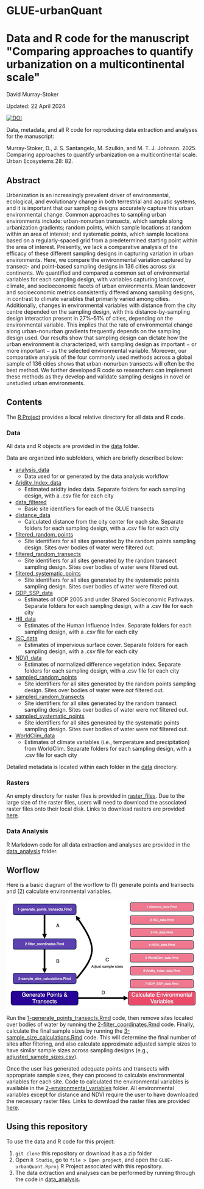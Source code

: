 # GLUE-urbanQuant

Data and R code for the manuscript "Comparing approaches to quantify urbanization on a multicontinental scale"
================
David Murray-Stoker

Updated: 22 April 2024

[![DOI](https://zenodo.org/badge/DOI/10.5281/zenodo.11038230.svg)](https://doi.org/10.5281/zenodo.11038230)

Data, metadata, and all R code for reproducing data extraction and analyses for the manuscript:

Murray-Stoker, D., J. S. Santangelo, M. Szulkin, and M. T. J. Johnson. 2025. Comparing approaches to quantify urbanization on a multicontinental scale. Urban Ecosystems 28: 82.



## Abstract

Urbanization is an increasingly prevalent driver of environmental, ecological, and evolutionary change in both terrestrial and aquatic systems, and it is important that our sampling designs accurately capture this urban environmental change. Common approaches to sampling urban environments include: urban-nonurban transects, which sample along urbanization gradients; random points, which sample locations at random within an area of interest; and systematic points, which sample locations based on a regularly-spaced grid from a predetermined starting point within the area of interest. Presently, we lack a comparative analysis of the efficacy of these different sampling designs in capturing variation in urban environments. Here, we compare the environmental variation captured by transect- and point-based sampling designs in 136 cities across six continents. We quantified and compared a common set of environmental variables for each sampling design, with variables capturing landcover, climate, and socioeconomic facets of urban environments. Mean landcover and socioeconomic metrics consistently differed among sampling designs, in contrast to climate variables that primarily varied among cities. Additionally, changes in environmental variables with distance from the city centre depended on the sampling design, with this distance-by-sampling design interaction present in 27%–51% of cities, depending on the environmental variable. This implies that the rate of environmental change along urban-nonurban gradients frequently depends on the sampling design used. Our results show that sampling design can dictate how the urban environment is characterized, with sampling design as important − or more important − as the selected environmental variable. Moreover, our comparative analysis of the four commonly used methods across a global sample of 136 cities shows that urban-nonurban transects will often be the best method. We further developed R code so researchers can implement these methods as they develop and validate sampling designs in novel or unstudied urban environments.



## Contents

The [R Project](https://github.com/dmurraystoker/GLUE-urbanQuant/blob/main/GLUE-urbanQuant.Rproj) provides a local relative directory for all data and R code.


### Data

All data and R objects are provided in the [data](https://github.com/dmurraystoker/GLUE-urbanQuant/tree/main/data) folder.

Data are organized into subfolders, which are briefly described below:

* [analysis_data](https://github.com/dmurraystoker/GLUE-urbanQuant/tree/main/data/analysis_data)
  - Data used for or generated by the data analysis workflow
* [Aridity_Index_data](https://github.com/dmurraystoker/GLUE-urbanQuant/tree/main/data/Aridity_Index_data)
  - Estimated aridity index data. Separate folders for each sampling design, with a .csv file for each city
* [data_filtered]()
  - Basic site identifiers for each of the GLUE transects
* [distance_data](https://github.com/dmurraystoker/GLUE-urbanQuant/tree/main/data/data_filtered)
  - Calculated distance from the city center for each site. Separate folders for each sampling design, with a .csv file for each city
* [filtered_random_points](https://github.com/dmurraystoker/GLUE-urbanQuant/tree/main/data/filtered_random_points)
  - Site identifiers for all sites generated by the random points sampling design. Sites over bodies of water were filtered out.
* [filtered_random_transects](https://github.com/dmurraystoker/GLUE-urbanQuant/tree/main/data/filtered_random_transects)
  - Site identifiers for all sites generated by the random transect sampling design. Sites over bodies of water were filtered out.
* [filtered_systematic_points](https://github.com/dmurraystoker/GLUE-urbanQuant/tree/main/data/filtered_systematic_points)
  - Site identifiers for all sites generated by the systematic points sampling design. Sites over bodies of water were filtered out.
* [GDP_SSP_data](https://github.com/dmurraystoker/GLUE-urbanQuant/tree/main/data/GDP_SSP_data)
  - Estimates of GDP 2005 and under Shared Socieconomic Pathways. Separate folders for each sampling design, with a .csv file for each city
* [HII_data](https://github.com/dmurraystoker/GLUE-urbanQuant/tree/main/data/HII_data)
  - Estimates of the Human Influence Index. Separate folders for each sampling design, with a .csv file for each city
* [ISC_data](https://github.com/dmurraystoker/GLUE-urbanQuant/tree/main/data/ISC_data)
  - Estimates of impervious surface cover. Separate folders for each sampling design, with a .csv file for each city
* [NDVI_data](https://github.com/dmurraystoker/GLUE-urbanQuant/tree/main/data/NDVI_data)
  - Estimates of normalized difference vegetation index. Separate folders for each sampling design, with a .csv file for each city
* [sampled_random_points](https://github.com/dmurraystoker/GLUE-urbanQuant/tree/main/data/sampled_random_points)
  - Site identifiers for all sites generated by the random points sampling design. Sites over bodies of water were *not* filtered out.
* [sampled_random_transects](https://github.com/dmurraystoker/GLUE-urbanQuant/tree/main/data/sampled_random_transects)
  - Site identifiers for all sites generated by the random transect sampling design. Sites over bodies of water were *not* filtered out.
* [sampled_systematic_points](https://github.com/dmurraystoker/GLUE-urbanQuant/tree/main/data/sampled_random_points)
  - Site identifiers for all sites generated by the systematic points sampling design. Sites over bodies of water were *not* filtered out.
* [WorldClim_data](https://github.com/dmurraystoker/GLUE-urbanQuant/tree/main/data/WorldClim_data)
  - Estimates of climate variables (i.e., temperature and precipitation) from WorldClim. Separate folders for each sampling design, with a .csv file for each city

Detailed metadata is located within each folder in the [data](https://github.com/dmurraystoker/GLUE-urbanQuant/tree/main/data) directory.


### Rasters

An empty directory for raster files is provided in [raster_files](https://github.com/dmurraystoker/GLUE-urbanQuant/tree/main/raster_files). Due to the large size of the raster files, users will need to download the associated raster files onto their local disk. Links to download rasters are provided [here](https://github.com/dmurraystoker/GLUE-urbanQuant/blob/main/raster_files/0_raster_file_links.md).


### Data Analysis

R Markdown code for all data extraction and analyses are provided in the [data_analysis](https://github.com/dmurraystoker/GLUE-urbanQuant/tree/main/data_analysis) folder.


## Worflow

Here is a basic diagram of the worflow to (1) generate points and transects and (2) calculate environmental variables.

![](https://github.com/dmurraystoker/GLUE-urbanQuant/blob/main/urbanQuant_workflow.jpg)

Run the [1-generate_points_transects.Rmd](https://github.com/dmurraystoker/GLUE-urbanQuant/blob/main/data_analysis/1-points_transects/1-generate_points_transects.Rmd) code, then remove sites located over bodies of water by running the [2-filter_coordinates.Rmd](https://github.com/dmurraystoker/GLUE-urbanQuant/blob/main/data_analysis/1-points_transects/2-filter_coordinates.Rmd) code. Finally, calculate the final sample sizes by running the [3-sample_size_calculations.Rmd](https://github.com/dmurraystoker/GLUE-urbanQuant/blob/main/data_analysis/1-points_transects/3-sample_size_calculations.Rmd) code. This will determine the final number of sites after filtering, and also calculate approximate adjusted sample sizes to have similar sample sizes across sampling designs (e.g., [adjusted_sample_sizes.csv](https://github.com/dmurraystoker/GLUE-urbanQuant/blob/main/data/adjusted_sample_sizes.csv)).

Once the user has generated adequate points and transects with appropriate sample sizes, they can proceed to calculate environmental variables for each site. Code to calculated the environmental variables is available in the [2-environmental_variables](https://github.com/dmurraystoker/GLUE-urbanQuant/tree/main/data_analysis/2-environmental_variables) folder. All environmental variables except for distance and NDVI require the user to have downloaded the necessary raster files. Links to download the raster files are provided [here](https://github.com/dmurraystoker/GLUE-urbanQuant/blob/main/raster_files/0_raster_file_links.md).


## Using this repository

To use the data and R code for this project:

1. `git clone` this repository or download it as a zip folder
2. Open `R Studio`, go to `file > Open project`, and open the `GLUE-urbanQuant.Rproj`
R Project associated with this repository.
3. The data extraction and analyses can be performed by running through the code in [data_analysis](https://github.com/dmurraystoker/GLUE-urbanQuant/tree/main/data_analysis).
